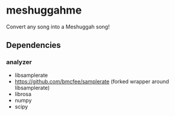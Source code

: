 # meshuggahme
Convert any song into a Meshuggah song!

## Dependencies

### analyzer
- libsamplerate
- https://github.com/bmcfee/samplerate (forked wrapper around libsamplerate)
- librosa
- numpy
- scipy
